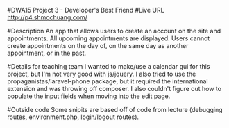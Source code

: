 #DWA15 Project 3 - Developer's Best Friend
#Live URL
http://p4.shmochuang.com/

#Description
An app that allows users to create an account on the site and appointments. All upcoming appointments are displayed. Users cannot create appointments on the day of, on the same day as another appointment, or in the past. 

#Details for teaching team
I wanted to make/use a calendar gui for this project, but I'm not very good with js/jquery. I also tried to use the propaganistas/laravel-phone package, but it required the international extension and was throwing off composer. I also couldn't figure out how to populate the input fields when moving into the edit page.


#Outside code
Some snipits are based off of code from lecture (debugging routes, environment.php, login/logout routes).